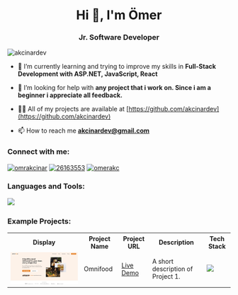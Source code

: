 <h1 align="center">Hi 👋, I'm Ömer</h1>
<h3 align="center">Jr. Software Developer</h3>

<p align="left"> <img src="https://komarev.com/ghpvc/?username=akcinardev&label=Profile%20views&color=0e75b6&style=flat" alt="akcinardev" /> </p>

- 🌱 I’m currently learning and trying to improve my skills in **Full-Stack Development with ASP.NET, JavaScript, React**

- 🤝 I’m looking for help with **any project that i work on. Since i am a beginner i appreciate all feedback.**

- 👨‍💻 All of my projects are available at [https://github.com/akcinardev](https://github.com/akcinardev)

- 📫 How to reach me **akcinardev@gmail.com**

<h3 align="left">Connect with me:</h3>
<p align="left">
<a href="https://linkedin.com/in/omrakcinar" target="blank"><img align="center" src="https://raw.githubusercontent.com/rahuldkjain/github-profile-readme-generator/master/src/images/icons/Social/linked-in-alt.svg" alt="omrakcinar" height="30" width="40" /></a>
<a href="https://stackoverflow.com/users/26163553" target="blank"><img align="center" src="https://raw.githubusercontent.com/rahuldkjain/github-profile-readme-generator/master/src/images/icons/Social/stack-overflow.svg" alt="26163553" height="30" width="40" /></a>
<a href="https://www.youtube.com/@omerakc" target="blank"><img align="center" src="https://raw.githubusercontent.com/rahuldkjain/github-profile-readme-generator/master/src/images/icons/Social/youtube.svg" alt="omerakc" height="30" width="40" /></a>
</p>

<h3 align="left">Languages and Tools:</h3>
<p align="left">
  <a href="https://skillicons.dev">
    <img src="https://skillicons.dev/icons?i=cs,dotnet,js,react,py,aws,bash,docker,fastapi,git,github,jenkins,ps,postgres,sqlite,ubuntu,unity" />
  </a>
</p>

<h3 align="left">Example Projects:</h3>
<table>
  <tr>
    <th>Display</th>
    <th>Project Name</th>
    <th>Project URL</th>
    <th>Description</th>
    <th>Tech Stack</th>
  </tr>
  <tr>
    <td><img src="https://github.com/akcinardev/html-css-course/blob/main/omnifood/display.gif" alt="Omnifood Project by AkcDev" width="500" /></td>
    <td>Omnifood</td>
    <td><a href="https://omnifood-akcdev.netlify.app/" target="_blank">Live Demo</a></td>
    <td>A short description of Project 1.</td>
    <td><img src="https://skillicons.dev/icons?i=html,css,js" /></td>
</table>
